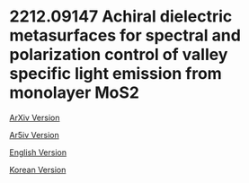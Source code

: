 # 2212.09147 Achiral dielectric metasurfaces for spectral and polarization control of valley specific light emission from monolayer MoS2

[ArXiv Version](https://arxiv.org/abs/2212.09147)

[Ar5iv Version](https://ar5iv.org/abs/2212.09147)

[English Version](https://raw.githack.com/kh-kim/arxiv-translator/master/papers/2212.09147/paper.en.html)

[Korean Version](https://raw.githack.com/kh-kim/arxiv-translator/master/papers/2212.09147/paper.ko.html)